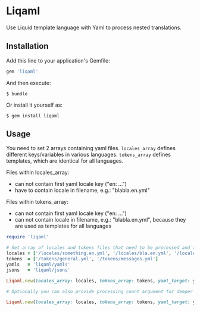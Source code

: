 # Liqaml

Use Liquid template language with Yaml to process nested translations.

## Installation

Add this line to your application's Gemfile:

```ruby
gem 'liqaml'
```

And then execute:

    $ bundle 

Or install it yourself as:

    $ gem install liqaml

## Usage

You need to set 2 arrays containing yaml files. `locales_array` defines different keys/variables in various languages.
`tokens_array` defines templates, which are identical for all languages.

Files within locales_array:
- can not contain first yaml locale key ("en: ...")
- have to contain locale in filename, e.g.: "blabla.en.yml"

Files within tokens_array:
- can not contain first yaml locale key ("en: ...")
- can not contain locale in filename, e.g.: "blabla.en.yml", because they are used as templates for all languages

```ruby
require 'liqaml'

# Set array of locales and tokens files that need to be processed and targets for new yaml and json files
locales = ['/locales/something.en.yml', '/locales/bla.en.yml', '/locales/something.cs.yml', '/locales/bla.cs.yml']
tokens  = ['/tokens/general.yml', '/tokens/messages.yml']
yamls   = 'liqaml/yamls'
jsons   = 'liqaml/jsons'

Liqaml.new(locales_array: locales, tokens_array: tokens, yaml_target: yamls, json_target: jsons).process_and_convert

# Optionally you can also provide processing count argument for deeper nesting if needed (default is 10)

Liqaml.new(locales_array: locales, tokens_array: tokens, yaml_target: yamls, json_target: jsons, process_count: 50).process_and_convert

```

